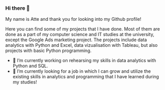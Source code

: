 ### Hi there 👋

My name is Atte and thank you for looking into my Github profile!

Here you can find some of my projects that I have done. Most of them are done as a part of my computer science and IT studies at the university, except the Google Ads marketing project. The projects include data analytics with Python and Excel, data vizualisation with Tableau, but also projects with basic Python programming. 


- 🔭 I’m currently working on rehearsing my skills in data analytics with Python and SQL.
- 🌱 I’m currently looking for a job in which I can grow and utilize the existing skills in analytics and programming that I have learned during my studies!

